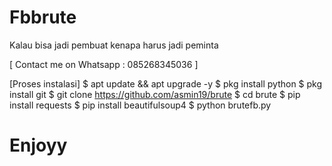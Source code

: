 # Fbbrute
Kalau bisa jadi pembuat kenapa harus jadi peminta

  [ Contact me on Whatsapp : 085268345036 ]

[Proses instalasi]
$ apt update && apt upgrade -y
$ pkg install python
$ pkg install git
$ git clone https://github.com/asmin19/brute
$ cd brute
$ pip install requests
$ pip install beautifulsoup4
$ python brutefb.py


# Enjoyy
